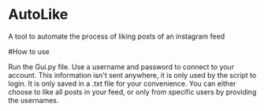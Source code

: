 # AutoLike

A tool to automate the process of liking posts of an instagram feed

#How to use

Run the Gui.py file. Use a username and password to connect to your account. This information isn't sent anywhere, it is only used by the script to login. It is only saved in a .txt file for your convenience. You can either choose to like all posts in your feed, or only from specific users by providing the usernames.
